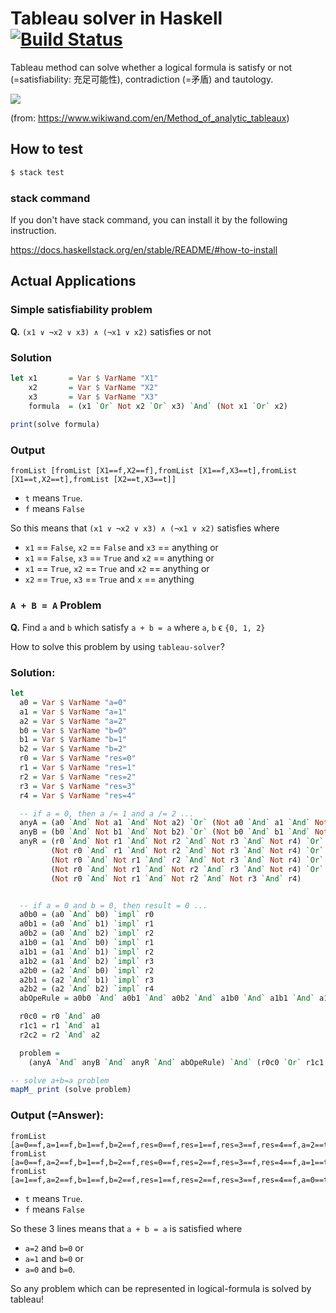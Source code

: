 # Tableau solver in Haskell [![Build Status](https://travis-ci.org/nwtgck/tableau-solver-haskell.svg?branch=master)](https://travis-ci.org/nwtgck/tableau-solver-haskell)

Tableau method can solve whether a logical formula is satisfy or not (=satisfiability: 充足可能性), contradiction (=矛盾) and tautology.

<img src="https://upload.wikimedia.org/wikipedia/en/a/ad/Partially_built_tableau.svg" />

(from: https://www.wikiwand.com/en/Method_of_analytic_tableaux)

## How to test

```sh
$ stack test
```

### stack command

If you don't have stack command, you can install it by the following instruction.

https://docs.haskellstack.org/en/stable/README/#how-to-install


## Actual Applications

### Simple satisfiability problem

**Q.** `(x1 ∨ ¬x2 ∨ x3) ∧ (¬x1 ∨ x2)` satisfies or not

### Solution

```hs
let x1       = Var $ VarName "X1"
    x2       = Var $ VarName "X2"
    x3       = Var $ VarName "X3"
    formula  = (x1 `Or` Not x2 `Or` x3) `And` (Not x1 `Or` x2) 
    
print(solve formula)
```

### Output

```
fromList [fromList [X1==f,X2==f],fromList [X1==f,X3==t],fromList [X1==t,X2==t],fromList [X2==t,X3==t]]
```

* `t` means `True`.
* `f` means `False`

So this means that `(x1 ∨ ¬x2 ∨ x3) ∧ (¬x1 ∨ x2)` satisfies where
* `x1` == `False`, `x2` == `False` and `x3` == anything or
* `x1` == `False`, `x3` == `True` and `x2` == anything or
* `x1` == `True`, `x2` == `True` and `x2` == anything or
* `x2` == `True`, `x3` == `True` and `x` == anything


### `A + B = A` Problem

**Q.** Find `a` and `b` which satisfy `a + b = a` where `a`, `b` ϵ `{0, 1, 2}`

How to solve this problem by using `tableau-solver`?
  

### Solution:
```hs
let
  a0 = Var $ VarName "a=0"
  a1 = Var $ VarName "a=1"
  a2 = Var $ VarName "a=2"
  b0 = Var $ VarName "b=0"
  b1 = Var $ VarName "b=1"
  b2 = Var $ VarName "b=2"
  r0 = Var $ VarName "res=0"
  r1 = Var $ VarName "res=1"
  r2 = Var $ VarName "res=2"
  r3 = Var $ VarName "res=3"
  r4 = Var $ VarName "res=4"

  -- if a = 0, then a /= 1 and a /= 2 ...
  anyA = (a0 `And` Not a1 `And` Not a2) `Or` (Not a0 `And` a1 `And` Not a2) `Or` (Not a0 `And` Not a1 `And` a2)
  anyB = (b0 `And` Not b1 `And` Not b2) `Or` (Not b0 `And` b1 `And` Not b2) `Or` (Not b0 `And` Not b1 `And` b2)
  anyR = (r0 `And` Not r1 `And` Not r2 `And` Not r3 `And` Not r4) `Or`
         (Not r0 `And` r1 `And` Not r2 `And` Not r3 `And` Not r4) `Or`
         (Not r0 `And` Not r1 `And` r2 `And` Not r3 `And` Not r4) `Or`
         (Not r0 `And` Not r1 `And` Not r2 `And` r3 `And` Not r4) `Or`
         (Not r0 `And` Not r1 `And` Not r2 `And` Not r3 `And` r4)


  -- if a = 0 and b = 0, then result = 0 ...
  a0b0 = (a0 `And` b0) `impl` r0
  a0b1 = (a0 `And` b1) `impl` r1
  a0b2 = (a0 `And` b2) `impl` r2
  a1b0 = (a1 `And` b0) `impl` r1
  a1b1 = (a1 `And` b1) `impl` r2
  a1b2 = (a1 `And` b2) `impl` r3
  a2b0 = (a2 `And` b0) `impl` r2
  a2b1 = (a2 `And` b1) `impl` r3
  a2b2 = (a2 `And` b2) `impl` r4
  abOpeRule = a0b0 `And` a0b1 `And` a0b2 `And` a1b0 `And` a1b1 `And` a1b2 `And` a2b0 `And` a2b1 `And` a2b2

  r0c0 = r0 `And` a0
  r1c1 = r1 `And` a1
  r2c2 = r2 `And` a2

  problem =
    (anyA `And` anyB `And` anyR `And` abOpeRule) `And` (r0c0 `Or` r1c1 `Or` r2c2)

-- solve a+b=a problem
mapM_ print (solve problem)
```

### Output (=Answer): 
```
fromList [a=0==f,a=1==f,b=1==f,b=2==f,res=0==f,res=1==f,res=3==f,res=4==f,a=2==t,b=0==t,res=2==t]
fromList [a=0==f,a=2==f,b=1==f,b=2==f,res=0==f,res=2==f,res=3==f,res=4==f,a=1==t,b=0==t,res=1==t]
fromList [a=1==f,a=2==f,b=1==f,b=2==f,res=1==f,res=2==f,res=3==f,res=4==f,a=0==t,b=0==t,res=0==t]
```

* `t` means `True`.
* `f` means `False`

So these 3 lines means that `a + b = a` is satisfied where
* `a=2` and `b=0` or
* `a=1` and `b=0` or
* `a=0` and `b=0`.

So any problem which can be represented in logical-formula is solved by tableau!